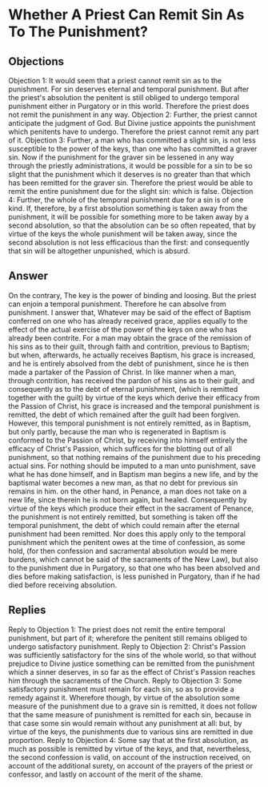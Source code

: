 # Whether A Priest Can Remit Sin As To The Punishment?
## Objections
Objection 1: It would seem that a priest cannot remit sin as to the punishment. For sin deserves eternal and temporal punishment. But after the priest's absolution the penitent is still obliged to undergo temporal punishment either in Purgatory or in this world. Therefore the priest does not remit the punishment in any way.
Objection 2: Further, the priest cannot anticipate the judgment of God. But Divine justice appoints the punishment which penitents have to undergo. Therefore the priest cannot remit any part of it.
Objection 3: Further, a man who has committed a slight sin, is not less susceptible to the power of the keys, than one who has committed a graver sin. Now if the punishment for the graver sin be lessened in any way through the priestly administrations, it would be possible for a sin to be so slight that the punishment which it deserves is no greater than that which has been remitted for the graver sin. Therefore the priest would be able to remit the entire punishment due for the slight sin: which is false.
Objection 4: Further, the whole of the temporal punishment due for a sin is of one kind. If, therefore, by a first absolution something is taken away from the punishment, it will be possible for something more to be taken away by a second absolution, so that the absolution can be so often repeated, that by virtue of the keys the whole punishment will be taken away, since the second absolution is not less efficacious than the first: and consequently that sin will be altogether unpunished, which is absurd.
## Answer
On the contrary, The key is the power of binding and loosing. But the priest can enjoin a temporal punishment. Therefore he can absolve from punishment.
I answer that, Whatever may be said of the effect of Baptism conferred on one who has already received grace, applies equally to the effect of the actual exercise of the power of the keys on one who has already been contrite. For a man may obtain the grace of the remission of his sins as to their guilt, through faith and contrition, previous to Baptism; but when, afterwards, he actually receives Baptism, his grace is increased, and he is entirely absolved from the debt of punishment, since he is then made a partaker of the Passion of Christ. In like manner when a man, through contrition, has received the pardon of his sins as to their guilt, and consequently as to the debt of eternal punishment, (which is remitted together with the guilt) by virtue of the keys which derive their efficacy from the Passion of Christ, his grace is increased and the temporal punishment is remitted, the debt of which remained after the guilt had been forgiven. However, this temporal punishment is not entirely remitted, as in Baptism, but only partly, because the man who is regenerated in Baptism is conformed to the Passion of Christ, by receiving into himself entirely the efficacy of Christ's Passion, which suffices for the blotting out of all punishment, so that nothing remains of the punishment due to his preceding actual sins. For nothing should be imputed to a man unto punishment, save what he has done himself, and in Baptism man begins a new life, and by the baptismal water becomes a new man, as that no debt for previous sin remains in him. on the other hand, in Penance, a man does not take on a new life, since therein he is not born again, but healed. Consequently by virtue of the keys which produce their effect in the sacrament of Penance, the punishment is not entirely remitted, but something is taken off the temporal punishment, the debt of which could remain after the eternal punishment had been remitted. Nor does this apply only to the temporal punishment which the penitent owes at the time of confession, as some hold, (for then confession and sacramental absolution would be mere burdens, which cannot be said of the sacraments of the New Law), but also to the punishment due in Purgatory, so that one who has been absolved and dies before making satisfaction, is less punished in Purgatory, than if he had died before receiving absolution.
## Replies
Reply to Objection 1: The priest does not remit the entire temporal punishment, but part of it; wherefore the penitent still remains obliged to undergo satisfactory punishment.
Reply to Objection 2: Christ's Passion was sufficiently satisfactory for the sins of the whole world, so that without prejudice to Divine justice something can be remitted from the punishment which a sinner deserves, in so far as the effect of Christ's Passion reaches him through the sacraments of the Church.
Reply to Objection 3: Some satisfactory punishment must remain for each sin, so as to provide a remedy against it. Wherefore though, by virtue of the absolution some measure of the punishment due to a grave sin is remitted, it does not follow that the same measure of punishment is remitted for each sin, because in that case some sin would remain without any punishment at all: but, by virtue of the keys, the punishments due to various sins are remitted in due proportion.
Reply to Objection 4: Some say that at the first absolution, as much as possible is remitted by virtue of the keys, and that, nevertheless, the second confession is valid, on account of the instruction received, on account of the additional surety, on account of the prayers of the priest or confessor, and lastly on account of the merit of the shame.